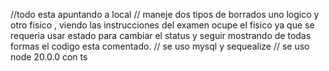 //todo esta apuntando a local
// maneje dos tipos de borrados uno logico y otro fisico , viendo las instrucciones del examen ocupe el fisico ya que se requeria usar estado para cambiar el status y seguir mostrando de todas formas el codigo esta comentado.
// se uso mysql y sequealize
// se uso node 20.0.0 con ts

